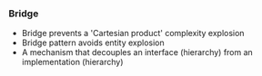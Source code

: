 ### Bridge

- Bridge prevents a 'Cartesian product' complexity explosion
- Bridge pattern avoids entity explosion
- A mechanism that decouples an interface (hierarchy) from an implementation (hierarchy)
